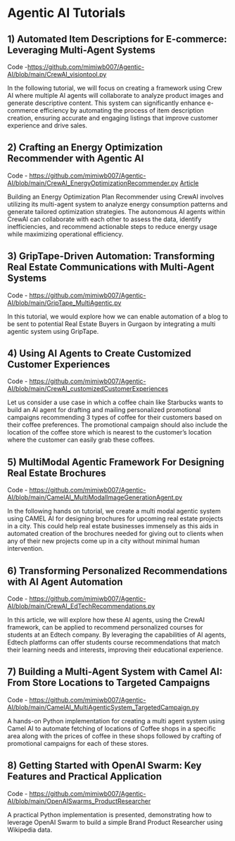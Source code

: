 # Agentic AI Tutorials


## 1) Automated Item Descriptions for E-commerce: Leveraging Multi-Agent Systems

Code -https://github.com/mimiwb007/Agentic-AI/blob/main/CrewAI_visiontool.py 

In the following tutorial, we will focus on creating a framework using Crew AI where multiple AI agents will collaborate to analyze product images and generate descriptive content. This system can significantly enhance e-commerce efficiency by automating the process of item description creation, ensuring accurate and engaging listings that improve customer experience and drive sales.


## 2) Crafting an Energy Optimization Recommender with Agentic AI

Code - https://github.com/mimiwb007/Agentic-AI/blob/main/CrewAI_EnergyOptimizationRecommender.py
[Article](https://violet-book-a28.notion.site/Crafting-an-Energy-Optimization-Recommender-with-Agentic-AI-17e3c6068e4d80b79164edf6adb092a8)

Building an Energy Optimization Plan Recommender using CrewAI involves utilizing its multi-agent system to analyze energy consumption patterns and generate tailored optimization strategies. The autonomous AI agents within CrewAI can collaborate with each other to assess the data, identify inefficiencies, and recommend actionable steps to reduce energy usage while maximizing operational efficiency. 

## 3) GripTape-Driven Automation: Transforming Real Estate Communications with Multi-Agent Systems

Code - https://github.com/mimiwb007/Agentic-AI/blob/main/GripTape_MultiAgentic.py

In this tutorial, we would explore how we can enable automation of a blog to be sent to potential Real Estate Buyers in Gurgaon by  integrating a multi agentic system using GripTape.

## 4) Using AI Agents to Create Customized Customer Experiences

Code - https://github.com/mimiwb007/Agentic-AI/blob/main/CrewAI_customizedCustomerExperiences

Let us consider a use case in which a coffee chain like Starbucks wants to build an AI agent for drafting and mailing personalized promotional campaigns recommending 3 types of coffee for their customers based on their coffee preferences. The promotional campaign should also include the location of the coffee store which is nearest to the customer’s location where the customer can easily grab these coffees. 

## 5) MultiModal Agentic Framework For Designing Real Estate Brochures 

Code - https://github.com/mimiwb007/Agentic-AI/blob/main/CamelAI_MultiModalImageGenerationAgent.py

In the following hands on tutorial, we create a multi modal agentic system using CAMEL AI for designing brochures for upcoming real estate projects in a city. This could help real estate businesses immensely as this aids in automated creation of the brochures needed for giving out to clients when any of their new projects come up in a city without minimal human intervention.

## 6) Transforming Personalized Recommendations with AI Agent Automation

Code - https://github.com/mimiwb007/Agentic-AI/blob/main/CrewAI_EdTechRecommendations.py

In this article, we will explore how these AI agents, using the CrewAI framework, can be applied to recommend personalized courses for students at an Edtech company. By leveraging the capabilities of AI agents, Edtech platforms can offer students course recommendations that match their learning needs and interests, improving their educational experience.

## 7) Building a Multi-Agent System with Camel AI: From Store Locations to Targeted Campaigns

Code - https://github.com/mimiwb007/Agentic-AI/blob/main/CamelAI_MultiAgenticSystem_TargetedCampaign.py

A hands-on Python implementation for creating a multi agent system using Camel AI to automate fetching of locations of Coffee shops in a specific area along with the prices of coffee in these shops followed by crafting of promotional campaigns for each of these stores.

## 8) Getting Started with OpenAI Swarm: Key Features and Practical Application

Code - https://github.com/mimiwb007/Agentic-AI/blob/main/OpenAISwarms_ProductResearcher

A practical Python implementation is presented, demonstrating how to leverage OpenAI Swarm to build a simple Brand Product Researcher using Wikipedia data.
